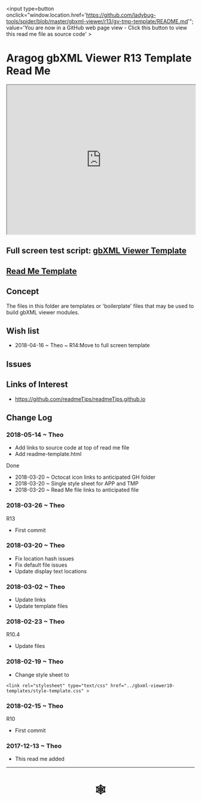 <span style=display:none; >[You are now in a GitHub source code view - click this link to view Read Me file as a web page]( http://www.ladybug.tools/spider/index.html#gbxml-viewer/r13/gv-tmp-template/README.md "View file as a web page." ) </span>
<input type=button onclick="window.location.href='https://github.com/ladybug-tools/spider/blob/master/gbxml-viewer/r13/gv-tmp-template/README.md'";
value='You are now in a GitHub web page view - Click this button to view this read me file as source code' >

# Aragog gbXML Viewer R13 Template Read Me


<iframe class=iframeReadMe src=http://www.ladybug.tools/spider/gbxml-viewer/r13/gv-tmp-template/gv-tmp.html width=100% height=400px >Iframes are not displayed on github.com</iframe>


## Full screen test script: [gbXML Viewer Template]( http://www.ladybug.tools/spider/gbxml-viewer/r13/gv-tmp-template/gv-tmp.html )

## [Read Me Template]( http://www.ladybug.tools/spider/index.html#gbxml-viewer/r13/gv-tmp-template/README-template.md )



## Concept

The files in this folder are templates or 'boilerplate' files that may be used to build gbXML viewer modules.

## Wish list

* 2018-04-16 ~ Theo ~ R14:Move to full screen template

## Issues



## Links of Interest

* https://github.com/readmeTips/readmeTips.github.io

## Change Log

### 2018-05-14 ~ Theo

* Add links to source code at top of read me file
* Add readme-template.html

Done
* 2018-03-20 ~ Octocat icon links to anticipated GH folder
* 2018-03-20 ~ Single style sheet for APP and TMP
* 2018-03-20 ~ Read Me file links to anticipated file

### 2018-03-26 ~ Theo

R13
* First commit

### 2018-03-20 ~ Theo

* Fix location hash issues
* Fix default file issues
* Update display text locations


### 2018-03-02 ~ Theo

* Update links
* Update template files

### 2018-02-23 ~ Theo

R10.4
* Update files

### 2018-02-19 ~ Theo

* Change style sheet to

```
<link rel="stylesheet" type="text/css" href="../gbxml-viewer10-templates/style-template.css" >
```

### 2018-02-15 ~ Theo

R10
* First commit

### 2017-12-13 ~ Theo

* This read me added

***


# <center title="hello!" ><a href=javascript:window.scrollTo(0,0); style=text-decoration:none; > &#x1f578; </a></center>




